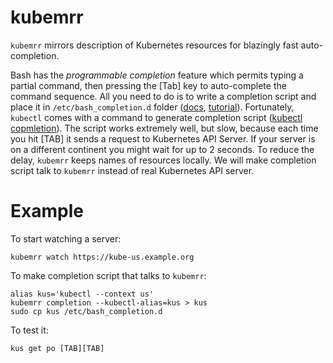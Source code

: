 # kubemrr

`kubemrr` mirrors description of Kubernetes resources for blazingly fast auto-completion.

Bash  has the _programmable completion_ feature which permits typing a partial command, 
then pressing the [Tab] key to auto-complete the command sequence. All you need to do is to write a completion script 
and place it in `/etc/bash_completion.d` folder ([docs](http://www.tldp.org/LDP/abs/html/tabexpansion.html),
[tutorial](https://debian-administration.org/article/316/An_introduction_to_bash_completion_part_1)). 
Fortunately, `kubectl` comes with a command to generate completion script ([kubectl copmletion](http://kubernetes.io/docs/user-guide/kubectl/kubectl_completion/)). 
The script works extremely well, but slow, because each time you hit [TAB] it sends a request 
to Kubernetes API Server. If your server is on a different continent you might wait for up to 2 seconds. 
To reduce the delay, `kubemrr` keeps names of resources locally. We will make completion script talk to `kubemrr` 
instead of real Kubernetes API server.

# Example

To start watching a server:
```
kubemrr watch https://kube-us.example.org
``` 

To make completion script that talks to `kubemrr`:
```
alias kus='kubectl --context us'
kubemrr completion --kubectl-alias=kus > kus
sudo cp kus /etc/bash_completion.d
```

To test it:
```
kus get po [TAB][TAB]
```
